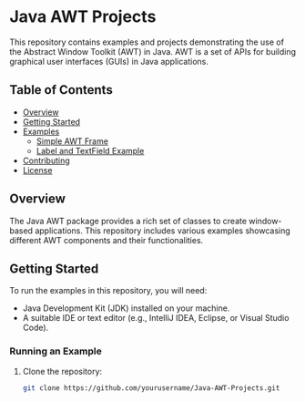 # Java AWT Projects

This repository contains examples and projects demonstrating the use of the Abstract Window Toolkit (AWT) in Java. AWT is a set of APIs for building graphical user interfaces (GUIs) in Java applications.

## Table of Contents
- [Overview](#overview)
- [Getting Started](#getting-started)
- [Examples](#examples)
  - [Simple AWT Frame](#https://github.com/Lemmy254-lab/Java-awt-package-/blob/main/SimpleAWTFrame.java)
  - [Label and TextField Example](#https://github.com/Lemmy254-lab/Java-awt-package-/blob/main/LabelTextFieldExample.java)
- [Contributing](#contributing)
- [License](#license)

## Overview
The Java AWT package provides a rich set of classes to create window-based applications. This repository includes various examples showcasing different AWT components and their functionalities.

## Getting Started
To run the examples in this repository, you will need:
- Java Development Kit (JDK) installed on your machine.
- A suitable IDE or text editor (e.g., IntelliJ IDEA, Eclipse, or Visual Studio Code).

### Running an Example
1. Clone the repository:
   ```bash
   git clone https://github.com/yourusername/Java-AWT-Projects.git
   
